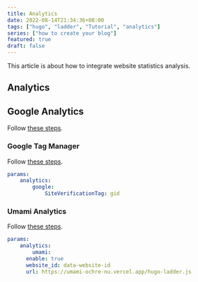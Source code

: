 ```yaml
---
title: Analytics
date: 2022-08-14T21:34:36+08:00
tags: ["hugo", "ladder", "Tutorial", "analytics"]
series: ["how to create your blog"]
featured: true
draft: false
---
```


This article is about how to integrate website statistics analysis.

<!--more-->

## Analytics

## Google Analytics

Follow [these steps](https://gohugo.io/templates/internal/#configure-google-analytics).

### Google Tag Manager

Follow [these steps](https://developers.google.com/tag-manager).

```yml
params:
	analytics:
		google:
			SiteVerificationTag: gid
```

### Umami Analytics

Follow [these steps](https://guangzhengli.com/blog/en/how-to-integrate-umami-for-free-to-blog-site/).

```yml
params:
	analytics:
		umami:
      enable: true
      website_id: data-website-id
      url: https://umami-ochre-nu.vercel.app/hugo-ladder.js
```

